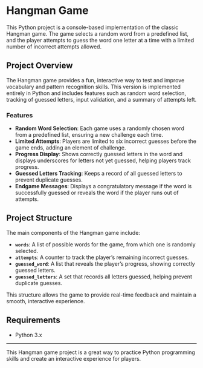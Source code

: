 # Hangman Game

This Python project is a console-based implementation of the classic Hangman game. The game selects a random word from a predefined list, and the player attempts to guess the word one letter at a time with a limited number of incorrect attempts allowed.

## Project Overview

The Hangman game provides a fun, interactive way to test and improve vocabulary and pattern recognition skills. This version is implemented entirely in Python and includes features such as random word selection, tracking of guessed letters, input validation, and a summary of attempts left.

### Features

- **Random Word Selection**: Each game uses a randomly chosen word from a predefined list, ensuring a new challenge each time.
- **Limited Attempts**: Players are limited to six incorrect guesses before the game ends, adding an element of challenge.
- **Progress Display**: Shows correctly guessed letters in the word and displays underscores for letters not yet guessed, helping players track progress.
- **Guessed Letters Tracking**: Keeps a record of all guessed letters to prevent duplicate guesses.
- **Endgame Messages**: Displays a congratulatory message if the word is successfully guessed or reveals the word if the player runs out of attempts.

## Project Structure

The main components of the Hangman game include:

- **`words`**: A list of possible words for the game, from which one is randomly selected.
- **`attempts`**: A counter to track the player’s remaining incorrect guesses.
- **`guessed_word`**: A list that reveals the player’s progress, showing correctly guessed letters.
- **`guessed_letters`**: A set that records all letters guessed, helping prevent duplicate guesses.

This structure allows the game to provide real-time feedback and maintain a smooth, interactive experience.

## Requirements

- Python 3.x


---

This Hangman game project is a great way to practice Python programming skills and create an interactive experience for players.
